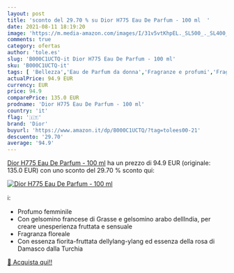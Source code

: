 ```yaml
---
layout: post
title: 'sconto del 29.70 % su Dior H775 Eau De Parfum - 100 ml  '
date: 2021-08-11 18:19:20
image: 'https://m.media-amazon.com/images/I/31v5vtKhpEL._SL500_._SL400_.jpg'
comments: true
category: ofertas
author: 'tole.es'
slug: 'B000C1UCTQ-it Dior H775 Eau De Parfum - 100 ml'
sku: 'B000C1UCTQ-it'
tags: [ 'Bellezza','Eau de Parfum da donna','Fragranze e profumi','Fragranze e profumi da donna','dior', ]
actualPrice: 94.9 EUR
currency: EUR
price: 94.9
comparePrice: 135.0 EUR
prodname: 'Dior H775 Eau De Parfum - 100 ml'
country: 'it'
flag: '🇮🇹'
brand: 'Dior'
buyurl: 'https://www.amazon.it/dp/B000C1UCTQ/?tag=tolees00-21'
descuento: '29.70'
average: '94.9'
---
```


[Dior H775 Eau De Parfum - 100 ml](https://www.amazon.it/dp/B000C1UCTQ/?tag=tolees00-21) ha un prezzo di 94.9 EUR (originale: 135.0 EUR) con uno sconto del 29.70 % sconto qui:

[![Dior H775 Eau De Parfum - 100 ml](https://m.media-amazon.com/images/I/31v5vtKhpEL._SL500_._SL400_.jpg)](https://www.amazon.it/dp/B000C1UCTQ/?tag=tolees00-21)

ℹ️:

- Profumo femminile
- Con gelsomino francese di Grasse e gelsomino arabo dellIndia, per creare unesperienza fruttata e sensuale
- Fragranza floreale
- Con essenza fiorita-fruttata dellylang-ylang ed essenza della rosa di Damasco dalla Turchia

[🛒 Acquista qui!!](https://www.amazon.it/dp/B000C1UCTQ/?tag=tolees00-21)
